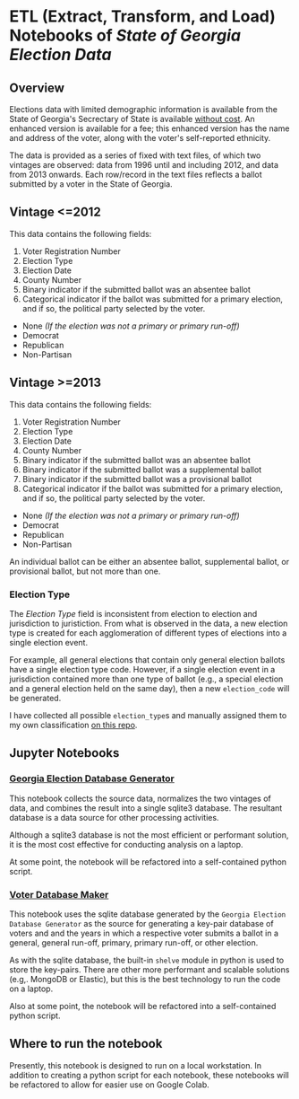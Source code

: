 # ETL (Extract, Transform, and Load) Notebooks of _State of Georgia Election Data_

## Overview

Elections data with limited demographic information is available from the State of Georgia's Secrectary of State is available [without cost](https://elections.sos.ga.gov/Elections/voterhistory.do). An enhanced version is available for a fee; this enhanced version has the name and address of the voter, along with the voter's self-reported ethnicity. 

The data is provided as a series of fixed with text files, of which two vintages are observed: data from 1996 until and including 2012, and data from 2013 onwards. Each row/record in the text files reflects a ballot submitted by a voter in the State of Georgia. 

## Vintage <=2012

This data contains the following fields:
1. Voter Registration Number
2. Election Type
3. Election Date
4. County Number
5. Binary indicator if the submitted ballot was an absentee ballot
6. Categorical indicator if the ballot was submitted for a primary election, and if so, the political party selected by the voter.
  * None _(If the election was not a primary or primary run-off)_
  * Democrat
  * Republican
  * Non-Partisan

## Vintage >=2013

This data contains the following fields:
1. Voter Registration Number
2. Election Type
3. Election Date
4. County Number
5. Binary indicator if the submitted ballot was an absentee ballot
6. Binary indicator if the submitted ballot was a supplemental ballot
7. Binary indicator if the submitted ballot was a provisional ballot
8. Categorical indicator if the ballot was submitted for a primary election, and if so, the political party selected by the voter.
  * None _(If the election was not a primary or primary run-off)_
  * Democrat
  * Republican
  * Non-Partisan
 
An individual ballot can be either an absentee ballot, supplemental ballot, or provisional ballot, but not more than one.

### Election Type

The _Election Type_ field is inconsistent from election to election and jurisdiction to juristiction. From what is observed in the data, a new election type is created for each agglomeration of different types of elections into a single election event.

For example, all general elections that contain only general election ballots have a single election type code. However, if a single election event in a jurisdiction contained more than one type of ballot (e.g., a special election and a general election held on the same day), then a new `election_code` will be generated.

I have collected all possible `election_type`s and manually assigned them to my own classification [on this repo](https://github.com/mikehikes/georgia_election_data/blob/devwork1/auxillary_files/election_type_mapping.csv).

## Jupyter Notebooks

### [Georgia Election Database Generator](https://github.com/mikehikes/georgia_election_data/blob/devwork1/etl/Georgia_Election_Database_Generator.ipynb)

This notebook collects the source data, normalizes the two vintages of data, and combines the result into a single sqlite3 database. The resultant database is a data source for other processing activities. 

Although a sqlite3 database is not the most efficient or performant solution, it is the most cost effective for conducting analysis on a laptop.

At some point, the notebook will be refactored into a self-contained python script.

### [Voter Database Maker](https://github.com/mikehikes/georgia_election_data/blob/devwork1/etl/Voter_Database_Maker.ipynb)

This notebook uses the sqlite database generated by the `Georgia Election Database Generator` as the source for generating a key-pair database of voters and and the years in which a respective voter submits a ballot in a general, general run-off, primary, primary run-off, or other election.

As with the sqlite database, the built-in `shelve` module in python is used to store the key-pairs. There are other more performant and scalable solutions (e.g,. MongoDB or Elastic), but this is the best technology to run the code on a laptop.

Also at some point, the notebook will be refactored into a self-contained python script.

## Where to run the notebook

Presently, this notebook is designed to run on a local workstation. In addition to creating a python script for each notebook, these notebooks will be refactored to allow for easier use on Google Colab.
